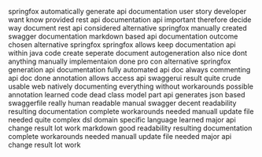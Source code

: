 springfox automatically generate api documentation user story developer want know provided rest api documentation api important therefore decide way document rest api considered alternative springfox manually created swagger documentation markdown based api documentation outcome chosen alternative springfox springfox allows keep documentation api within java code create seperate document autogeneration also nice dont anything manually implementaion done pro con alternative springfox generation api documentation fully automated api doc always commenting api doc done annotation allows access api swaggerui result quite crude usable web natively documenting everything without workarounds possible annotation learned code dead class model part api generates json based swaggerfile really human readable manual swagger decent readability resulting documentation complete workarounds needed manuall update file needed quite complex dsl domain specific language learned major api change result lot work markdown good readability resulting documentation complete workarounds needed manuall update file needed major api change result lot work
